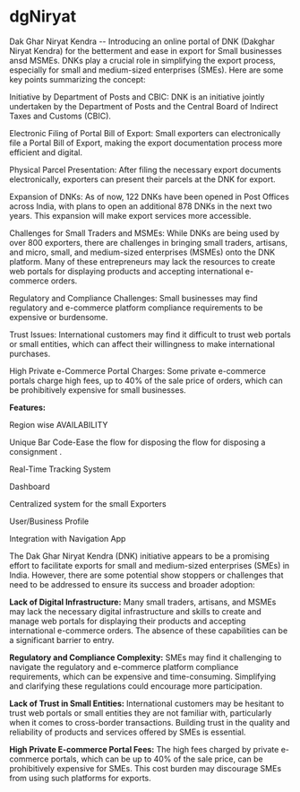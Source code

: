 # dgNiryat
Dak Ghar Niryat Kendra -- Introducing an online portal of DNK (Dakghar Niryat Kendra) for the betterment and ease in export for Small businesses ansd MSMEs.
DNKs play a crucial role in simplifying the export process, especially for small and medium-sized enterprises (SMEs). Here are some key points summarizing the concept:

Initiative by Department of Posts and CBIC: DNK is an initiative jointly undertaken by the Department of Posts and the Central Board of Indirect Taxes and Customs (CBIC).

Electronic Filing of Portal Bill of Export: Small exporters can electronically file a Portal Bill of Export, making the export documentation process more efficient and digital.

Physical Parcel Presentation: After filing the necessary export documents electronically, exporters can present their parcels at the DNK for export.

Expansion of DNKs: As of now, 122 DNKs have been opened in Post Offices across India, with plans to open an additional 878 DNKs in the next two years. This expansion will make export services more accessible.

Challenges for Small Traders and MSMEs: While DNKs are being used by over 800 exporters, there are challenges in bringing small traders, artisans, and micro, small, and medium-sized enterprises (MSMEs) onto the DNK platform. Many of these entrepreneurs may lack the resources to create web portals for displaying products and accepting international e-commerce orders.

Regulatory and Compliance Challenges: Small businesses may find regulatory and e-commerce platform compliance requirements to be expensive or burdensome.

Trust Issues: International customers may find it difficult to trust web portals or small entities, which can affect their willingness to make international purchases.

High Private e-Commerce Portal Charges: Some private e-commerce portals charge high fees, up to 40% of the sale price of orders, which can be prohibitively expensive for small businesses.

**Features:**

Region wise AVAILABILITY

Unique Bar Code-Ease the flow for disposing the flow for disposing a consignment .

Real-Time Tracking System

Dashboard

Centralized system for the small Exporters

User/Business Profile

Integration with Navigation App


The Dak Ghar Niryat Kendra (DNK) initiative appears to be a promising effort to facilitate exports for small and medium-sized enterprises (SMEs) in India. However, there are some potential show stoppers or challenges that need to be addressed to ensure its success and broader adoption:

**Lack of Digital Infrastructure:** Many small traders, artisans, and MSMEs may lack the necessary digital infrastructure and skills to create and manage web portals for displaying their products and accepting international e-commerce orders. The absence of these capabilities can be a significant barrier to entry.

**Regulatory and Compliance Complexity:** SMEs may find it challenging to navigate the regulatory and e-commerce platform compliance requirements, which can be expensive and time-consuming. Simplifying and clarifying these regulations could encourage more participation.

**Lack of Trust in Small Entities:** International customers may be hesitant to trust web portals or small entities they are not familiar with, particularly when it comes to cross-border transactions. Building trust in the quality and reliability of products and services offered by SMEs is essential.

**High Private E-commerce Portal Fees:** The high fees charged by private e-commerce portals, which can be up to 40% of the sale price, can be prohibitively expensive for SMEs. This cost burden may discourage SMEs from using such platforms for exports.


